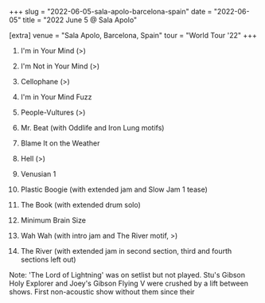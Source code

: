 +++
slug = "2022-06-05-sala-apolo-barcelona-spain"
date = "2022-06-05"
title = "2022 June 5 @ Sala Apolo"

[extra]
venue = "Sala Apolo, Barcelona, Spain"
tour = "World Tour '22"
+++


 1. I'm in Your Mind
    (>)

 2. I'm Not in Your Mind
    (>)

 3. Cellophane
    (>)

 4. I'm in Your Mind Fuzz

 5. People-Vultures
    (>)

 6. Mr. Beat
    (with Oddlife and Iron Lung motifs)

 7. Blame It on the Weather

 8. Hell
    (>)

 9. Venusian 1

10. Plastic Boogie
    (with extended jam and Slow Jam 1 tease)

11. The Book
    (with extended drum solo)

12. Minimum Brain Size

13. Wah Wah
    (with intro jam and The River motif, >)

14. The River
    (with extended jam in second section, third and fourth sections
    left out)


Note: 'The Lord of Lightning' was on setlist but not played. Stu's
Gibson Holy Explorer and Joey's Gibson Flying V were crushed by a lift
between shows. First non-acoustic show without them since their
